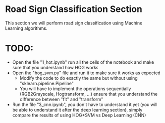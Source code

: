 # Road Sign Classification Section
This section we will perform road sign classification using Machine Learning algorithms.

# TODO:
- Open the file "1_hot.ipynb" run all the cells of the notebook and make sure that you understand how HOG works
- Open the "hog_svm.py" file and run it to make sure it works as expected
    - Modify the code to do exactly the same but without using "sklearn.pipeline.Pipeline"
    - You will have to implement the operations sequentially (RGB2Grayscale, Hogtransform, ...) ensure that you understand the difference between "fit" and "transform"
- Run the file "3_cnn.ipynb", you don't have to understand it yet (you will be able to understand it after the deep learning section), simply compare the results of using HOG+SVM vs Deep Learning (CNN)
